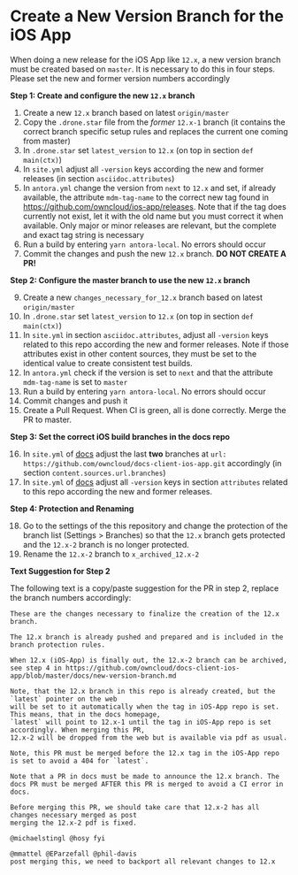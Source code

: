 # Create a New Version Branch for the iOS App

When doing a new release for the iOS App like `12.x`, a new version branch must be created based on `master`. It is necessary to do this in four steps. Please set the new and former version numbers accordingly

**Step 1: Create and configure the new `12.x` branch**

1.  Create a new `12.x` branch based on latest `origin/master`
2.  Copy the `.drone.star` file from the _former_ `12.x-1` branch
    (it contains the correct branch specific setup rules and replaces the current one coming from master)
3.  In `.drone.star` set `latest_version` to `12.x` (on top in section `def main(ctx)`)
4.  In `site.yml` adjust all `-version` keys according the new and former releases
    (in section `asciidoc.attributes`)
5.  In `antora.yml` change the version from `next` to `12.x` and set, if already available, the attribute `mdm-tag-name` to the correct new tag found in https://github.com/owncloud/ios-app/releases. Note that if the tag does currently not exist, let it with the old name but you must correct it when available. Only major or minor releases are relevant, but the complete and exact tag string is necessary
6.  Run a build by entering `yarn antora-local`. No errors should occur
7.  Commit the changes and push the new `12.x` branch. **DO NOT CREATE A PR!**

**Step 2: Configure the master branch to use the new `12.x` branch**

9.  Create a new `changes_necessary_for_12.x` branch based on latest `origin/master`
10.  In `.drone.star` set `latest_version` to `12.x` (on top in section `def main(ctx)`)
12. In `site.yml` in section `asciidoc.attributes`, adjust all `-version` keys related to this repo according the new and former releases. Note if those attributes exist in other content sources, they must be set to the identical value to create consistent test builds.
12. In `antora.yml` check if the version is set to `next` and that the attribute `mdm-tag-name` is set to `master`
13. Run a build by entering `yarn antora-local`. No errors should occur
14. Commit changes and push it
15. Create a Pull Request. When CI is green, all is done correctly. Merge the PR to master.

**Step 3: Set the correct iOS build branches in the docs repo**

16. In `site.yml` of [docs](https://github.com/owncloud/docs/blob/master/site.yml) adjust the last **two** branches at `url: https://github.com/owncloud/docs-client-ios-app.git` accordingly
    (in section `content.sources.url.branches`)
17. In `site.yml` of [docs](https://github.com/owncloud/docs/blob/master/site.yml) adjust all `-version` keys in section `attributes` related to this repo according the new and former releases.

**Step 4: Protection and Renaming**

18. Go to the settings of the this repository and change the protection of the branch list (Settings > Branches) so that the `12.x` branch gets protected and the `12.x-2` branch is no longer protected.
19. Rename the `12.x-2` branch to `x_archived_12.x-2`

**Text Suggestion for Step 2**

The following text is a copy/paste suggestion for the PR in step 2, replace the branch numbers accordingly:
```
These are the changes necessary to finalize the creation of the 12.x branch.

The 12.x branch is already pushed and prepared and is included in the branch protection rules.

When 12.x (iOS-App) is finally out, the 12.x-2 branch can be archived,
see step 4 in https://github.com/owncloud/docs-client-ios-app/blob/master/docs/new-version-branch.md

Note, that the 12.x branch in this repo is already created, but the `latest` pointer on the web
will be set to it automatically when the tag in iOS-App repo is set. This means, that in the docs homepage,
`latest` will point to 12.x-1 until the tag in iOS-App repo is set accordingly. When merging this PR,
12.x-2 will be dropped from the web but is available via pdf as usual.

Note, this PR must be merged before the 12.x tag in the iOS-App repo is set to avoid a 404 for `latest`.

Note that a PR in docs must be made to announce the 12.x branch. The docs PR must be merged AFTER this PR is merged to avoid a CI error in docs.

Before merging this PR, we should take care that 12.x-2 has all changes necessary merged as post
merging the 12.x-2 pdf is fixed.

@michaelstingl @hosy fyi

@mmattel @EParzefall @phil-davis
post merging this, we need to backport all relevant changes to 12.x
```
